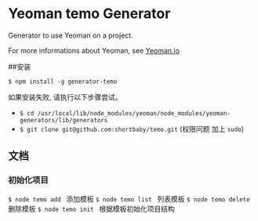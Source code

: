 # Yeoman temo Generator
 
   Generator to use Yeoman on a  project.

   For more informations about Yeoman, see [Yeoman.io](http://yeoman.io/)
 
 ##安装
 
   `$ npm install -g generator-temo`

   如果安装失败, 请执行以下步骤尝试。
 
   * `$ cd /usr/local/lib/node_modules/yeoman/node_modules/yeoman-generators/lib/generators`
   * `$ git clone git@github.com:shortbaby/temo.git` (权限问题 加上 `sudo`)
 
 ## 文档
 
 ### 初始化项目
 
   `$ node temo add `  添加模板
   `$ node temo list ` 列表模板
   `$ node temo delete ` 删除模板
   `$ node temo init ` 根据模板初始化项目结构
